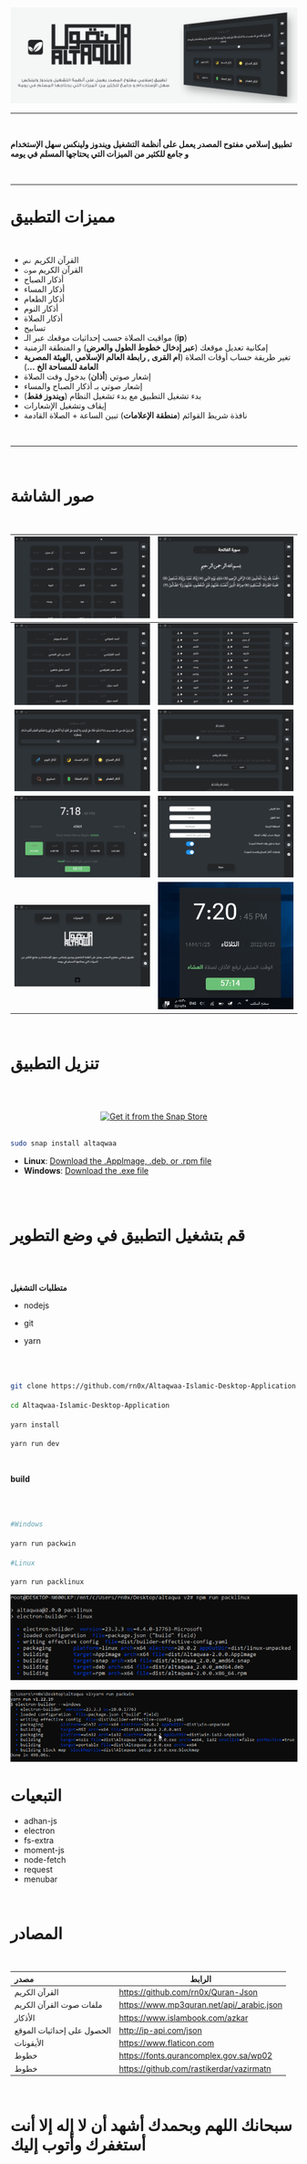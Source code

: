 ![preview|690x388](/screenshots/Featured_banner.png)
<br>

- - -

<br>

**تطبيق إسلامي مفتوح المصدر يعمل على أنظمة التشغيل ويندوز ولينكس سهل الإستخدام و جامع للكثير من  الميزات التي يحتاجها المسلم في يومه**

<br>


- - -

# مميزات التطبيق
<br>

- القرآن الكريم `نص`
- القرآن الكريم `صوت`
- أذكار الصباح
- أذكار المساء 
- أذكار الطعام 
- أذكار النوم 
- أذكار الصلاة
- تسابيح 
- مواقيت الصلاة حسب إحداثيات موقعك عبر الـ (**ip**)
- إمكانية تعديل موقعك (**عبر إدخال خطوط الطول والعرض**) و المنطقة الزمنية
- تغير طريقة حساب أوقات الصلاة (**ام القرى , رابطة العالم الإسلامي ,الهيئة المصرية العامة للمساحة الخ ...**)
- إشعار صوتي (**أذان**) بدخول وقت الصلاة 
- إشعار صوتي بـ أذكار الصباح والمساء
- بدء تشغيل التطبيق مع بدء تشغيل النظام (**ويندوز فقط**)
- إيقاف وتشغيل الإشعارات 
- نافذة شريط القوائم (**منطقة الإعلامات**) تبين الساعة + الصلاة القادمة

<br>

---

<br>

# صور الشاشة

<br>

| ![altaqwaa](/screenshots/1.png) | ![altaqwaa](/screenshots/2.png) |
|:------------------------|----------------------|
| ![altaqwaa](/screenshots/3.png) | ![altaqwaa](/screenshots/4.png) |
| ![altaqwaa](/screenshots/5.png) | ![altaqwaa](/screenshots/6.png) |
| ![altaqwaa](/screenshots/7.png) | ![altaqwaa](/screenshots/8.png) |
| ![altaqwaa](/screenshots/9.png) | ![altaqwaa](/screenshots/10.png) |




<br>

# تنزيل التطبيق

<br><br>

<p align="center">
  <a href="https://snapcraft.io/altaqwaa">
    <img alt="Get it from the Snap Store" src="https://snapcraft.io/static/images/badges/en/snap-store-black.svg">
  </a>

  ```bash
  
  sudo snap install altaqwaa 
  
  ```
</p>


- **Linux**: [Download the .AppImage, .deb, or .rpm file](https://github.com/rn0x/Altaqwaa-Islamic-Desktop-Application/releases/latest)
- **Windows**: [Download the .exe file](https://github.com/rn0x/Altaqwaa-Islamic-Desktop-Application/releases/latest)

<br><br>


# قم بتشغيل التطبيق في وضع التطوير

<br><br>

**متطلبات التشغيل**

- nodejs

- git

- yarn

<br>

```bash

git clone https://github.com/rn0x/Altaqwaa-Islamic-Desktop-Application

cd Altaqwaa-Islamic-Desktop-Application

yarn install

yarn run dev

```

<br>

 **build**

<br>

```bash

#Windows

yarn run packwin

#Linux

yarn run packlinux

```

![cmd_2|690x171](/screenshots/cmd_1.png)

![cmd_1|690x205](/screenshots/cmd_2.png)

# التبعيات 
- adhan-js
- electron
- fs-extra
- moment-js
- node-fetch
- request
- menubar

<br>


# المصادر 

<br>

|          مصدر        |           الرابط          |
|:--------------------------|------------------------|
| القرآن الكريم | https://github.com/rn0x/Quran-Json |
| ملفات صوت القرآن الكريم | https://www.mp3quran.net/api/_arabic.json |
| الأذكار | https://www.islambook.com/azkar |
| الحصول على إحداثيات الموقع | http://ip-api.com/json | 
| الأيقونات | https://www.flaticon.com |
| خطوط | https://fonts.qurancomplex.gov.sa/wp02 | 
| خطوط | https://github.com/rastikerdar/vazirmatn |


<br>


# سبحانك اللهم وبحمدك أشهد أن لا إله إلا أنت أستغفرك وأتوب إليك